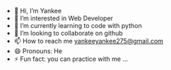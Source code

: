 - 👋 Hi, I’m Yankee
- 👀 I’m interested in Web Developer
- 🌱 I’m currently learning to code with python
- 💞️ I’m looking to collaborate on github
- 📫 How to reach me yankeeyankee275@gmail.com
- 😄 Pronouns: He
- ⚡ Fun fact: you can practice with me ...

<!---
yankeeyanke/yankeeyanke is a ✨ special ✨ repository because its `README.md` (this file) appears on your GitHub profile.
You can click the Preview link to take a look at your changes.
--->
